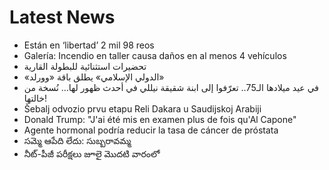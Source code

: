 # Latest News
-  Están en ‘libertad’ 2 mil 98 reos
-  Galería: Incendio en taller causa daños en al menos 4 vehículos
-  تحضيرات استثنائية للبطولة القارية
-  «الدولي الإسلامي» يطلق باقة «وورلد»
-  في عيد ميلادها الـ75.. تعرّفوا إلى ابنة شقيقة نيللي في أحدث ظهور لها… نُسخة من خالتها!
-  Šebalj odvozio prvu etapu Reli Dakara u Saudijskoj Arabiji
-  Donald Trump: "J'ai été mis en examen plus de fois qu'Al Capone"
-  Agente hormonal podría reducir la tasa de cáncer de próstata
-  సమ్మె ఆపేది లేదు: సుబ్బరావమ్మ
-  నీట్‌-పీజీ పరీక్షలు జూలై మొదటి వారంలో
